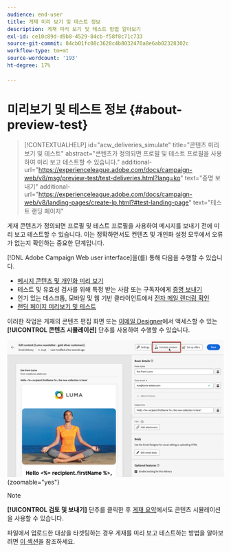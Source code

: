 ```yaml
---
audience: end-user
title: 게재 미리 보기 및 테스트 정보
description: 게재 미리 보기 및 테스트 방법 알아보기
exl-id: ce10c89d-d9b8-4529-84cb-f58f8c71c733
source-git-commit: 84cb01fc08c3628c4b8032470a8e6ab02328302c
workflow-type: tm+mt
source-wordcount: '193'
ht-degree: 17%

---
```


# 미리보기 및 테스트 정보 {#about-preview-test}

>[!CONTEXTUALHELP]
>id="acw_deliveries_simulate"
>title="콘텐츠 미리보기 및 테스트"
>abstract="콘텐츠가 정의되면 프로필 및 테스트 프로필을 사용하여 미리 보고 테스트할 수 있습니다."
>additional-url="https://experienceleague.adobe.com/docs/campaign-web/v8/msg/preview-test/test-deliveries.html?lang=ko" text="증명 보내기"
>additional-url="https://experienceleague.adobe.com/docs/campaign-web/v8/landing-pages/create-lp.html?#test-landing-page" text="테스트 랜딩 페이지"

게재 콘텐츠가 정의되면 프로필 및 테스트 프로필을 사용하여 메시지를 보내기 전에 미리 보고 테스트할 수 있습니다. 이는 정확하면서도 컨텐츠 및 개인화 설정 모두에서 오류가 없는지 확인하는 중요한 단계입니다.

[!DNL Adobe Campaign Web user interface]을(를) 통해 다음을 수행할 수 있습니다.

* [메시지 콘텐츠 및 개인화 미리 보기](preview-content.md)
* 테스트 및 유효성 검사를 위해 특정 받는 사람 또는 구독자에게 [증명 보내기](test-deliveries.md)
* 인기 있는 데스크톱, 모바일 및 웹 기반 클라이언트에서 [전자 메일 렌더링 확인](email-rendering.md)
* [랜딩 페이지 미리보기 및 테스트](../landing-pages/create-lp.md#test-landing-page)

이러한 작업은 게재의 콘텐츠 편집 화면 또는 [이메일 Designer](../email/get-started-email-designer.md)에서 액세스할 수 있는 **[!UICONTROL 콘텐츠 시뮬레이션]** 단추를 사용하여 수행할 수 있습니다.

![](assets/simulate-button.png){zoomable="yes"}

>[!NOTE]
>
>**[!UICONTROL 검토 및 보내기]** 단추를 클릭한 후 [게재 요약](../monitor/prepare-send.md)에서도 콘텐츠 시뮬레이션을 사용할 수 있습니다.
>
>파일에서 업로드한 대상을 타겟팅하는 경우 게재를 미리 보고 테스트하는 방법을 알아보려면 [이 섹션](../audience/file-audience.md#preview--test-your-email-test)을 참조하세요.
